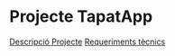 # Projecte TapatApp
[Descripció Projecte](descripció.md)
[Requeriments tècnics](Requeriments_tècnics.md)